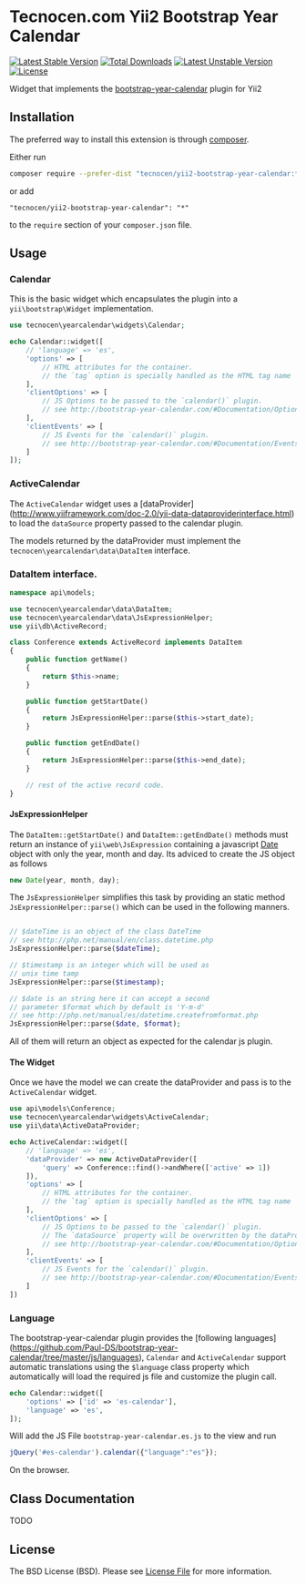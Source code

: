 Tecnocen.com Yii2 Bootstrap Year Calendar
=========================

[![Latest Stable Version](https://poser.pugx.org/tecnocen/yii2-bootstrap-year-calendar/v/stable)](https://packagist.org/packages/tecnocen/yii2-bootstrap-year-calendar) [![Total Downloads](https://poser.pugx.org/tecnocen/yii2-bootstrap-year-calendar/downloads)](https://packagist.org/packages/tecnocen/yii2-bootstrap-year-calendar) [![Latest Unstable Version](https://poser.pugx.org/tecnocen/yii2-bootstrap-year-calendar/v/unstable)](https://packagist.org/packages/tecnocen/yii2-bootstrap-year-calendar) [![License](https://poser.pugx.org/tecnocen/yii2-bootstrap-year-calendar/license)](https://packagist.org/packages/tecnocen/yii2-bootstrap-year-calendar)

Widget that implements the [bootstrap-year-calendar](http://www.bootstrap-year-calendar.com/) plugin for Yii2

## Installation

The preferred way to install this extension is through [composer](http://getcomposer.org/download/).

Either run

```bash
composer require --prefer-dist "tecnocen/yii2-bootstrap-year-calendar:*"
```

or add

```
"tecnocen/yii2-bootstrap-year-calendar": "*"
```

to the `require` section of your `composer.json` file.

## Usage

### Calendar

This is the basic widget which encapsulates the plugin into a `yii\bootstrap\Widget` implementation.

```php
use tecnocen\yearcalendar\widgets\Calendar;

echo Calendar::widget([
    // 'language' => 'es',
    'options' => [
        // HTML attributes for the container.
        // the `tag` option is specially handled as the HTML tag name
    ],
    'clientOptions' => [
        // JS Options to be passed to the `calendar()` plugin.
        // see http://bootstrap-year-calendar.com/#Documentation/Options
    ],
    'clientEvents' => [
        // JS Events for the `calendar()` plugin.
        // see http://bootstrap-year-calendar.com/#Documentation/Events
    ]
]);
```

### ActiveCalendar

The `ActiveCalendar` widget uses a [dataProvider]
(http://www.yiiframework.com/doc-2.0/yii-data-dataproviderinterface.html)
to load the `dataSource` property passed to the calendar plugin.

The models returned by the dataProvider must implement the `tecnocen\yearcalendar\data\DataItem` interface.

### DataItem interface.

```php
namespace api\models;

use tecnocen\yearcalendar\data\DataItem;
use tecnocen\yearcalendar\data\JsExpressionHelper;
use yii\db\ActiveRecord;

class Conference extends ActiveRecord implements DataItem
{
    public function getName()
    {
        return $this->name;
    }

    public function getStartDate()
    {
        return JsExpressionHelper::parse($this->start_date);
    }

    public function getEndDate()
    {
        return JsExpressionHelper::parse($this->end_date);
    }

    // rest of the active record code.
}
```

#### JsExpressionHelper

The `DataItem::getStartDate()` and `DataItem::getEndDate()` methods must return an instance of `yii\web\JsExpression` containing a javascript [Date](https://developer.mozilla.org/es/docs/Web/JavaScript/Referencia/Objetos_globales/Date) object with only the year, month and day. Its adviced to create the JS object as follows

```js
new Date(year, month, day);
```

The `JsExpressionHelper` simplifies this task by providing an static method `JsExpressionHelper::parse()` which can be used in the following manners.

```php

// $dateTime is an object of the class DateTime
// see http://php.net/manual/en/class.datetime.php
JsExpressionHelper::parse($dateTime);

// $timestamp is an integer which will be used as
// unix time tamp
JsExpressionHelper::parse($timestamp);

// $date is an string here it can accept a second
// parameter $format which by default is 'Y-m-d'
// see http://php.net/manual/es/datetime.createfromformat.php
JsExpressionHelper::parse($date, $format);
```

All of them will return an object as expected for the calendar js plugin.

#### The Widget

Once we have the model we can create the dataProvider and pass is to the `ActiveCalendar` widget.

```php
use api\models\Conference;
use tecnocen\yearcalendar\widgets\ActiveCalendar;
use yii\data\ActiveDataProvider;

echo ActiveCalendar::widget([
    // 'language' => 'es',
    'dataProvider' => new ActiveDataProvider([
        'query' => Conference::find()->andWhere(['active' => 1])
    ]),
    'options' => [
        // HTML attributes for the container.
        // the `tag` option is specially handled as the HTML tag name
    ],
    'clientOptions' => [
        // JS Options to be passed to the `calendar()` plugin.
        // The `dataSource` property will be overwritten by the dataProvider.
        // see http://bootstrap-year-calendar.com/#Documentation/Options
    ],
    'clientEvents' => [
        // JS Events for the `calendar()` plugin.
        // see http://bootstrap-year-calendar.com/#Documentation/Events
    ]
])
```

### Language

The bootstrap-year-calendar plugin provides the [following languages]
(https://github.com/Paul-DS/bootstrap-year-calendar/tree/master/js/languages),
`Calendar` and `ActiveCalendar` support automatic translations using the
`$language` class property which automatically will load the required js file
and customize the plugin call.

```php
echo Calendar::widget([
    'options' => ['id' => 'es-calendar'],
    'language' => 'es',
]);
```

Will add the JS File `bootstrap-year-calendar.es.js` to the view and run

```js
jQuery('#es-calendar').calendar({"language":"es"});
```

On the browser.

## Class Documentation

TODO

## License

The BSD License (BSD). Please see [License File](LICENSE.md) for more information.
